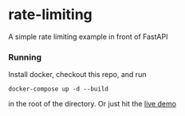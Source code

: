# rate-limiting
A simple rate limiting example in front of FastAPI

### Running
Install docker, checkout this repo, and run
```
docker-compose up -d --build
```
in the root of the directory. Or just hit the [live demo](http://ratelimiting.luxas.xyz:9001)
